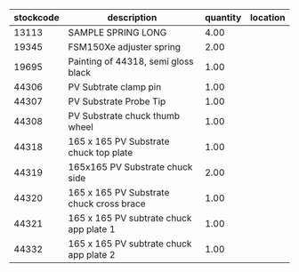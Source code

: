 |stockcode|description|quantity|location|
|---------|-----------|--------|--------|
|13113|SAMPLE SPRING LONG|4.00||
|19345|FSM150Xe adjuster spring|2.00||
|19695|Painting of 44318, semi gloss black|1.00||
|44306|PV Subtrate clamp pin|1.00||
|44307|PV Substrate Probe Tip|1.00||
|44308|PV Substrate chuck thumb wheel|1.00||
|44318|165 x 165 PV Substrate chuck top plate|1.00||
|44319|165x165 PV Substrate chuck side|2.00||
|44320|165 x 165 PV Substrate chuck cross brace|1.00||
|44321|165 x 165 PV subtrate chuck app plate 1|1.00||
|44332|165 x 165 PV subtrate chuck app plate 2|1.00||
